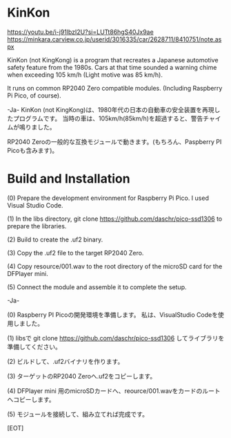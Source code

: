 ﻿# KinKon #

https://youtu.be/i-j91lbzI2U?si=LUTt86hgS40Jx9ae
https://minkara.carview.co.jp/userid/3016335/car/2628711/8410751/note.aspx

KinKon (not KingKong) is a program that recreates a Japanese automotive safety feature from the 1980s.
Cars at that time sounded a warning chime when exceeding 105 km/h (Light motive was 85 km/h).

It runs on common RP2040 Zero compatible modules. (Including Raspberry Pi Pico, of course).

-Ja-
KinKon (not KingKong)は、1980年代の日本の自動車の安全装置を再現したプログラムです。
当時の車は、105km/h(85km/h)を超過すると、警告チャイムが鳴りました。

RP2040 Zeroの一般的な互換モジュールで動きます。(もちろん、Paspberry PI Picoも含みます)。

# Build and Installation #

(0)
Prepare the development environment for Raspberry Pi Pico.
I used Visual Studio Code.

(1)
In the libs directory,
git clone https://github.com/daschr/pico-ssd1306
to prepare the libraries.

(2)
Build to create the .uf2 binary.

(3)
Copy the .uf2 file to the target RP2040 Zero.

(4)
Copy resource/001.wav to the root directory of the microSD card for the DFPlayer mini.

(5)
Connect the module and assemble it to complete the setup.

-Ja-

(0)
Raspberry PI Picoの開発環境を準備します。
私は、VisualStudio Codeを使用しました。

(1)
libsで
git clone https://github.com/daschr/pico-ssd1306
してライブラリを準備してください。

(2)
ビルドして、.uf2バイナリを作ります。

(3)
ターゲットのRP2040 Zeroへ.uf2をコピーします。

(4)
DFPlayer mini 用のmicroSDカードへ、reource/001.wavをカードのルートへコピーします。

(5)
モジュールを接続して、組み立てれば完成です。

[EOT]
